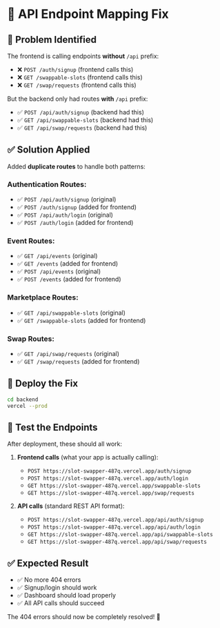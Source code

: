 # 🔧 API Endpoint Mapping Fix

## 🚨 Problem Identified

The frontend is calling endpoints **without** `/api` prefix:
- ❌ `POST /auth/signup` (frontend calls this)
- ❌ `GET /swappable-slots` (frontend calls this)  
- ❌ `GET /swap/requests` (frontend calls this)

But the backend only had routes **with** `/api` prefix:
- ✅ `POST /api/auth/signup` (backend had this)
- ✅ `GET /api/swappable-slots` (backend had this)
- ✅ `GET /api/swap/requests` (backend had this)

## ✅ Solution Applied

Added **duplicate routes** to handle both patterns:

### Authentication Routes:
- ✅ `POST /api/auth/signup` (original)
- ✅ `POST /auth/signup` (added for frontend)
- ✅ `POST /api/auth/login` (original)
- ✅ `POST /auth/login` (added for frontend)

### Event Routes:
- ✅ `GET /api/events` (original)
- ✅ `GET /events` (added for frontend)
- ✅ `POST /api/events` (original)
- ✅ `POST /events` (added for frontend)

### Marketplace Routes:
- ✅ `GET /api/swappable-slots` (original)
- ✅ `GET /swappable-slots` (added for frontend)

### Swap Routes:
- ✅ `GET /api/swap/requests` (original)
- ✅ `GET /swap/requests` (added for frontend)

## 🚀 Deploy the Fix

```bash
cd backend
vercel --prod
```

## 🧪 Test the Endpoints

After deployment, these should all work:

1. **Frontend calls** (what your app is actually calling):
   - `POST https://slot-swapper-487q.vercel.app/auth/signup`
   - `POST https://slot-swapper-487q.vercel.app/auth/login`
   - `GET https://slot-swapper-487q.vercel.app/swappable-slots`
   - `GET https://slot-swapper-487q.vercel.app/swap/requests`

2. **API calls** (standard REST API format):
   - `POST https://slot-swapper-487q.vercel.app/api/auth/signup`
   - `POST https://slot-swapper-487q.vercel.app/api/auth/login`
   - `GET https://slot-swapper-487q.vercel.app/api/swappable-slots`
   - `GET https://slot-swapper-487q.vercel.app/api/swap/requests`

## ✅ Expected Result

- ✅ No more 404 errors
- ✅ Signup/login should work
- ✅ Dashboard should load properly
- ✅ All API calls should succeed

The 404 errors should now be completely resolved! 🎉